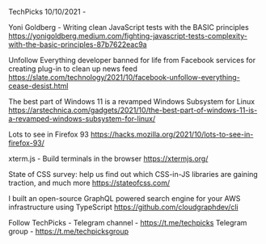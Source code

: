TechPicks 10/10/2021 -

Yoni Goldberg - Writing clean JavaScript tests with the BASIC principles
https://yonigoldberg.medium.com/fighting-javascript-tests-complexity-with-the-basic-principles-87b7622eac9a

Unfollow Everything developer banned for life from Facebook services for creating plug-in to clean up news feed
https://slate.com/technology/2021/10/facebook-unfollow-everything-cease-desist.html

The best part of Windows 11 is a revamped Windows Subsystem for Linux
https://arstechnica.com/gadgets/2021/10/the-best-part-of-windows-11-is-a-revamped-windows-subsystem-for-linux/

Lots to see in Firefox 93
https://hacks.mozilla.org/2021/10/lots-to-see-in-firefox-93/

xterm.js - Build terminals in the browser
https://xtermjs.org/

State of CSS survey: help us find out which CSS-in-JS libraries are gaining traction, and much more
https://stateofcss.com/

I built an open-source GraphQL powered search engine for your AWS infrastructure using TypeScript
https://github.com/cloudgraphdev/cli

Follow TechPicks -
Telegram channel - https://t.me/techpicks
Telegram group - https://t.me/techpicksgroup